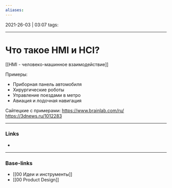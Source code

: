 ```yaml
---
aliases:
---
```

2021-26-03 | 03:07
tags: 
___

# Что такое HMI и HCI?

[[HMI - человеко-машинное взаимодействие]]

Примеры:
- Приборная панель автомобиля
- Хирургические роботы
- Управление поездами в метро
- Авиация и лодочная навигация

Сайтецкие с примерами:
https://www.brainlab.com/ru/
https://3dnews.ru/1012283


___
### Links
- 

___
### Base-links
- [[00 Идеи и инструменты]]
- [[00 Product Design]]


